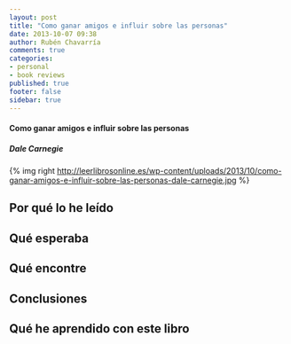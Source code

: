 ```yaml
---
layout: post
title: "Como ganar amigos e influir sobre las personas"
date: 2013-10-07 09:38
author: Rubén Chavarría
comments: true
categories: 
- personal
- book reviews
published: true
footer: false
sidebar: true
---
```


<!--
		Como ganar amigos e influir sobre las personas, de Dale Carnegie
		(http://www.amazon.es/dp/8493664928)

		* encontrado en el blog de Angel, Vivir al máximo: http://viviralmaximo.net/invierte-en-ti-mismo
		* pero tb recomendado por un blog que sigo: http://henrikwarne.com/2012/08/22/top-5-surprises-when-starting-out-as-a-software-developer/
-->

#### Como ganar amigos e influir sobre las personas

##### Dale Carnegie

{% img right http://leerlibrosonline.es/wp-content/uploads/2013/10/como-ganar-amigos-e-influir-sobre-las-personas-dale-carnegie.jpg %}

## Por qué lo he leído


<!-- more -->

## Qué esperaba

## Qué encontre

## Conclusiones

## Qué he aprendido con este libro
